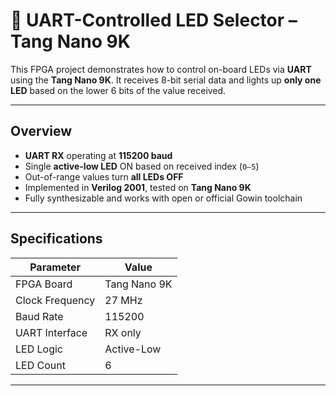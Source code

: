 # 🔌 UART-Controlled LED Selector – Tang Nano 9K

This FPGA project demonstrates how to control on-board LEDs via **UART** using the **Tang Nano 9K**. It receives 8-bit serial data and lights up **only one LED** based on the lower 6 bits of the value received.

---

## Overview

-  **UART RX** operating at **115200 baud**
-  Single **active-low LED** ON based on received index (`0–5`)
-  Out-of-range values turn **all LEDs OFF**
-  Implemented in **Verilog 2001**, tested on **Tang Nano 9K**
-  Fully synthesizable and works with open or official Gowin toolchain

---

## Specifications

| Parameter        | Value         |
|------------------|---------------|
| FPGA Board       | Tang Nano 9K  |
| Clock Frequency  | 27 MHz        |
| Baud Rate        | 115200        |
| UART Interface   | RX only       |
| LED Logic        | Active-Low    |
| LED Count        | 6             |

---
